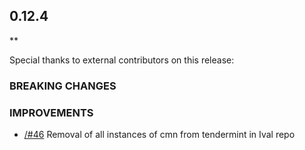 ## 0.12.4

\*\*

Special thanks to external contributors on this release:

### BREAKING CHANGES

### IMPROVEMENTS

- [/#46](https://github.com/tendermint/iavl/issues/46) Removal of all instances of cmn from tendermint in Ival repo
